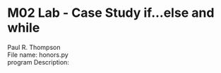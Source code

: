 # M02 Lab - Case Study if...else and while
Paul R. Thompson  
File name: honors.py  
program Description:  
